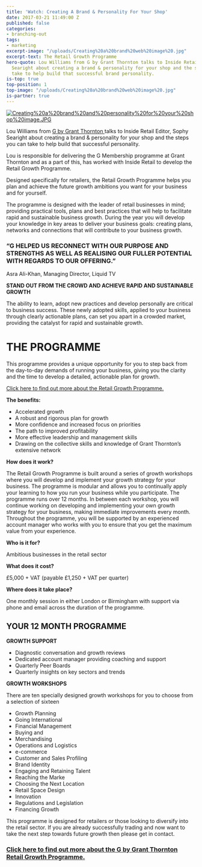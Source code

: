 ```yaml
---
title: 'Watch: Creating A Brand & Personality For Your Shop'
date: 2017-03-21 11:49:00 Z
published: false
categories:
- branching-out
tags:
- marketing
excerpt-image: "/uploads/Creating%20a%20brand%20web%20image%20.jpg"
excerpt-text: The Retail Growth Programme
hero-quote: Lou Williams from G by Grant Thornton talks to Inside Retail Editor, Sophy
  Searight about creating a brand & personality for your shop and the steps you can
  take to help build that successful brand personality.
is-top: true
top-position: 1
top-image: "/uploads/Creating%20a%20brand%20web%20image%20.jpg"
is-partner: true
---
```


[![Creating%20a%20brand%20and%20personality%20for%20your%20shop%20image.JPG](/uploads/Creating%20a%20brand%20and%20personality%20for%20your%20shop%20image.JPG)](http://lp.events.ascential.com/GT-Creating-a-brand.html)

Lou Williams from [G by Grant Thornton ](http://g.grantthornton.co.uk/explore/) talks to Inside Retail Editor, Sophy Searight about creating a brand & personality for your shop and the steps you can take to help build that successful personality.

Lou is responsible for delivering the G Membership programme at Grant Thornton and as a part of this, has worked with Inside Retail to develop the Retail Growth Programme.

Designed specifically for retailers, the Retail Growth Programme helps you plan and achieve the future growth ambitions you want for your business and for yourself.

The programme is designed with the leader of retail businesses in mind; providing practical tools, plans and best practices that will help to facilitate rapid and sustainable business growth. During the year you will develop your knowledge in key areas to deliver your business goals: creating plans, networks and connections that will contribute to your business growth.

### **“G HELPED US RECONNECT WITH OUR PURPOSE AND STRENGTHS AS WELL AS REALISING OUR FULLER POTENTIAL WITH REGARDS TO OUR OFFERING.”**
Asra Ali-Khan,
Managing Director, Liquid TV

**STAND OUT FROM THE CROWD AND ACHIEVE RAPID AND SUSTAINABLE GROWTH**

The ability to learn, adopt new practices and develop personally are critical to business success. These newly adopted skills, applied to your business through clearly actionable plans, can set you apart in a crowded market, providing the catalyst for rapid and sustainable growth.

# **THE PROGRAMME**

This programme provides a unique opportunity for you to step back from the day-to-day demands of running your business, giving you the clarity and the time to develop a detailed, actionable plan for growth.

[Click here to find out more about the Retail Growth Programme.](http://lp.events.ascential.com/IR-Client-Forms_Grant-Thornton-Page.html)

**The benefits:**
* Accelerated growth
* A robust and rigorous plan for growth
* More confidence and increased focus on priorities
* The path to improved profitability
* More effective leadership and management skills
* Drawing on the collective skills and knowledge of Grant Thornton’s extensive network


**How does it work?**

The Retail Growth Programme is built around a series of growth workshops where you will develop and implement your growth strategy for your business. The programme is modular and allows you to continually apply your learning to how you run your business while you participate. The programme runs over 12 months. In between each workshop, you will continue working on developing and implementing your own growth strategy for your business, making immediate improvements every month.
Throughout the programme, you will be supported by an experienced account manager who works with you to ensure that you get the maximum value from your experience.

**Who is it for?**

Ambitious businesses in the retail sector

**What does it cost?**

£5,000 + VAT (payable £1,250 + VAT per quarter)

**Where does it take place?**

One monthly session in either London or Birmingham with support via phone and email across the duration of the programme.



## **YOUR 12 MONTH PROGRAMME**



**GROWTH SUPPORT**
* Diagnostic conversation and growth reviews
* Dedicated account manager providing coaching and support
* Quarterly Peer Boards
* Quarterly insights on key sectors and trends

**GROWTH WORKSHOPS**

There are ten specially designed growth workshops for you to choose from a selection of sixteen
* Growth Planning
* Going International
* Financial Management
* Buying and
* Merchandising
* Operations and Logistics
* e-commerce
* Customer and Sales Profiling
* Brand Identity
* Engaging and Retaining Talent
* Reaching the Marke
* Choosing the Next Location
* Retail Space Design
* Innovation
* Regulations and Legislation
* Financing Growth


This programme is designed for retailers or those looking to diversify into the retail sector. If you are already successfully trading and now want to take the next step towards future growth then please get in contact.

### [Click here to find out more about the G by Grant Thornton Retail Growth Programme.](http://lp.events.ascential.com/IR-Client-Forms_Grant-Thornton-Page.html)

